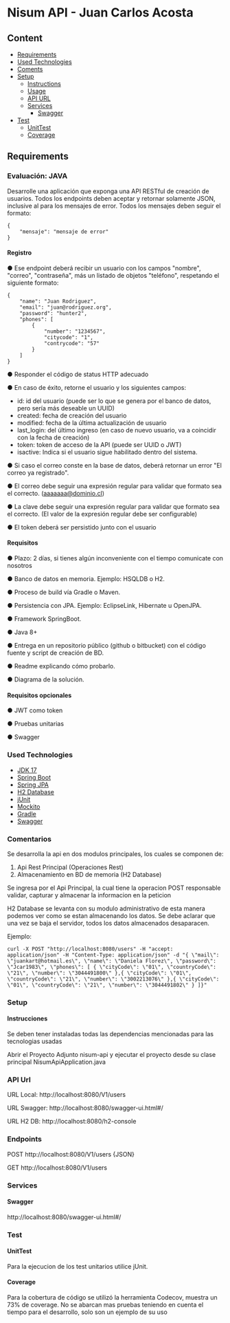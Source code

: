 
# Nisum API - Juan Carlos Acosta

## Content

 - [Requirements](#requerimientos)
 - [Used Technologies](#used-technologies)
 - [Coments](#comments)
- [Setup](#setup)
    - [Instructions](#intructions)
    - [Usage](#usage)
    - [API URL](#api)
    - [Services](#services)
        - [Swagger](#swagger)
- [Test](#test)
    - [UnitTest](#unittest)
    - [Coverage](#cobertura)

## Requirements

### Evaluación: JAVA

Desarrolle una aplicación que exponga una API RESTful de creación de usuarios.
Todos los endpoints deben aceptar y retornar solamente JSON, inclusive al para los mensajes de
error.
Todos los mensajes deben seguir el formato:
```
{
    "mensaje": "mensaje de error"
}
```
#### Registro

● Ese endpoint deberá recibir un usuario con los campos "nombre", "correo", "contraseña",
más un listado de objetos "teléfono", respetando el siguiente formato:

```
{
    "name": "Juan Rodriguez",
    "email": "juan@rodriguez.org",
    "password": "hunter2",
    "phones": [
        {
            "number": "1234567",
            "citycode": "1",
            "contrycode": "57"
        }
    ]
}
```
● Responder el código de status HTTP adecuado

● En caso de éxito, retorne el usuario y los siguientes campos:

 - id: id del usuario (puede ser lo que se genera por el banco de datos, pero sería
más deseable un UUID)
 - created: fecha de creación del usuario
 - modified: fecha de la última actualización de usuario
 - last_login: del último ingreso (en caso de nuevo usuario, va a coincidir con la
fecha de creación)
 - token: token de acceso de la API (puede ser UUID o JWT)
 - isactive: Indica si el usuario sigue habilitado dentro del sistema.

● Si caso el correo conste en la base de datos, deberá retornar un error "El correo ya
registrado".

● El correo debe seguir una expresión regular para validar que formato sea el correcto.
(aaaaaaa@dominio.cl)

● La clave debe seguir una expresión regular para validar que formato sea el correcto. (El
valor de la expresión regular debe ser configurable)

● El token deberá ser persistido junto con el usuario

#### Requisitos
● Plazo: 2 días, si tienes algún inconveniente con el tiempo comunicate con nosotros

● Banco de datos en memoria. Ejemplo: HSQLDB o H2.

● Proceso de build vía Gradle o Maven.

● Persistencia con JPA. Ejemplo: EclipseLink, Hibernate u OpenJPA.

● Framework SpringBoot.

● Java 8+

● Entrega en un repositorio público (github o bitbucket) con el código fuente y script de creación de BD.

● Readme explicando cómo probarlo.

● Diagrama de la solución.

#### Requisitos opcionales

● JWT como token

● Pruebas unitarias

● Swagger


### Used Technologies
- [JDK 17](https://www.oracle.com/index.html)
- [Spring Boot](https://projects.spring.io/spring-boot/)
- [Spring JPA](https://docs.spring.io/spring-data/jpa/docs/current/reference/html/)
- [H2 Database](https://www.h2database.com/)
- [jUnit](http://junit.org/junit5/)
- [Mockito](http://site.mockito.org/)
- [Gradle](https://gradle.org/)
- [Swagger](https://www.baeldung.com/swagger-2-documentation-for-spring-rest-api)


### Comentarios
Se desarrolla la api en dos modulos principales, los cuales se componen de:
1. Api Rest Principal (Operaciones Rest)
4. Almacenamiento en BD de memoria (H2 Database)

Se ingresa por el Api Principal, la cual tiene la operacion POST responsable validar, capturar y almacenar la informacion en la peticion 

H2 Database se levanta con su modulo administrativo de esta manera podemos ver como se estan almacenando los datos. Se debe aclarar que una vez se baja el servidor, todos los datos almacenados desaparacen.

Ejemplo:
```
curl -X POST "http://localhost:8080/users" -H "accept: application/json" -H "Content-Type: application/json" -d "{ \"mail\": \"juankart@hotmail.es\", \"name\": \"Daniela Florez\", \"password\": \"Jcar1983\", \"phones\": [ { \"cityCode\": \"01\", \"countryCode\": \"21\", \"number\": \"3044491800\" },{ \"cityCode\": \"01\", \"countryCode\": \"21\", \"number\": \"3002213076\" },{ \"cityCode\": \"01\", \"countryCode\": \"21\", \"number\": \"3044491802\" } ]}"
```

### Setup
#### Instrucciones
Se deben tener instaladas todas las dependencias mencionadas para las tecnologias usadas

Abrir el Proyecto Adjunto nisum-api y ejecutar el proyecto desde su clase principal NisumApiApplication.java


### API Url
URL Local: http://localhost:8080/V1/users

URL Swagger: http://localhost:8080/swagger-ui.html#/

URL H2 DB: http://localhost:8080/h2-console

### Endpoints
POST http://localhost:8080/V1/users {JSON}

GET http://localhost:8080/V1/users


### Services
#### Swagger
http://localhost:8080/swagger-ui.html#/

### Test
#### UnitTest

Para la ejecucion de los test unitarios utilice jUnit.

#### Coverage

Para la cobertura de código se utilizó la herramienta Codecov, muestra un 73% de coverage. No se abarcan mas pruebas teniendo en cuenta el tiempo para el desarrollo, solo son un ejemplo de su uso
